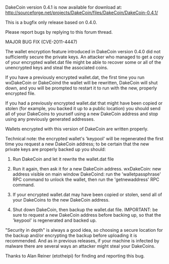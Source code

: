 DakeCoin version 0.4.1 is now available for download at:
http://sourceforge.net/projects/DakeCoin/files/DakeCoin/DakeCoin-0.4.1/

This is a bugfix only release based on 0.4.0.

Please report bugs by replying to this forum thread.

MAJOR BUG FIX  (CVE-2011-4447)

The wallet encryption feature introduced in DakeCoin version 0.4.0 did not sufficiently secure the private keys. An attacker who
managed to get a copy of your encrypted wallet.dat file might be able to recover some or all of the unencrypted keys and steal the
associated coins.

If you have a previously encrypted wallet.dat, the first time you run wxDakeCoin or DakeCoind the wallet will be rewritten, DakeCoin will
shut down, and you will be prompted to restart it to run with the new, properly encrypted file.

If you had a previously encrypted wallet.dat that might have been copied or stolen (for example, you backed it up to a public
location) you should send all of your DakeCoins to yourself using a new DakeCoin address and stop using any previously generated addresses.

Wallets encrypted with this version of DakeCoin are written properly.

Technical note: the encrypted wallet's 'keypool' will be regenerated the first time you request a new DakeCoin address; to be certain that the
new private keys are properly backed up you should:

1. Run DakeCoin and let it rewrite the wallet.dat file

2. Run it again, then ask it for a new DakeCoin address.
wxDakeCoin: new address visible on main window
DakeCoind: run the 'walletpassphrase' RPC command to unlock the wallet,  then run the 'getnewaddress' RPC command.

3. If your encrypted wallet.dat may have been copied or stolen, send all of your DakeCoins to the new DakeCoin address.

4. Shut down DakeCoin, then backup the wallet.dat file.
IMPORTANT: be sure to request a new DakeCoin address before backing up, so that the 'keypool' is regenerated and backed up.

"Security in depth" is always a good idea, so choosing a secure location for the backup and/or encrypting the backup before uploading it is recommended. And as in previous releases, if your machine is infected by malware there are several ways an attacker might steal your DakeCoins.

Thanks to Alan Reiner (etotheipi) for finding and reporting this bug.
